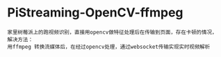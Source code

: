 # PiStreaming-OpenCV-ffmpeg
```
家里树莓派上的跑视频识别，直接用opencv做特征处理后在传输到页面，存在卡顿的情况，
解决方法：
用ffmpeg 转换流媒体后，在经过opencv处理，通过websocket传输实现实时视频解析
```
